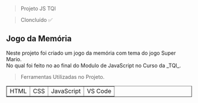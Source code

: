 > Projeto JS TQI

> Cloncluído ✅

## Jogo da Memória

<p> Neste projeto foi criado um jogo da memória com tema do jogo Super Mario.<br>
    No qual foi feito no ao final do Modulo de JavaScript no Curso da _TQI_.
</p>

> Ferramentas Utilizadas no Projeto.

<table border=" 1px solid">
    <tr aling="center">
        <td> HTML </td>
        <td> CSS </td>
        <td> JavaScript </td>
        <td> VS Code </td>
    </tr>
